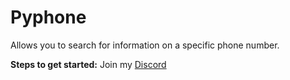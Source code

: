# Pyphone
Allows you to search for information on a specific phone number.

**Steps to get started:**
Join my [Discord](https://discord.gg/d7m5zUQrd8)
